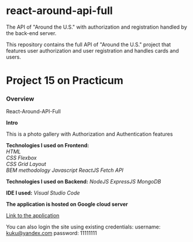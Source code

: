 # react-around-api-full
The API of "Around the U.S." with authorization and registration handled by the back-end server.

This repository contains the full API of "Around the U.S." project that features user authorization and user registration and handles cards and users. 
# Project 15 on Practicum
### Overview  
React-Around-API-Full 
  
**Intro**    
  
This is a photo gallery with Authorization and Authentication features 
  
**Technologies I used on Frontend:**  
_HTML_  
_CSS Flexbox_  
_CSS Grid Layout_  
_BEM methodology_
_Javascript_
_ReactJS_
_Fetch API_

**Technologies I used on Backend:**
_NodeJS_
_ExpressJS_
_MongoDB_

**IDE I used:**
_Visual Studio Code_

**The application is hosted on Google cloud server**
  
[Link to the application](https://nigberg.students.nomoredomainssbs.ru)

You can also login the site using existing credentials:
username: kuku@yandex.com
password: 11111111
 
  

